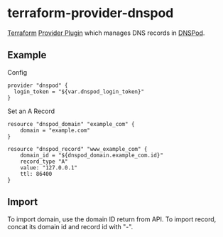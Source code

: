 # terraform-provider-dnspod

[Terraform](https://www.terraform.io/) [Provider Plugin](https://www.terraform.io/docs/plugins/provider.html) which manages DNS records in [DNSPod](https://www.dnspod.cn).

## Example

Config

```
provider "dnspod" {
  login_token = "${var.dnspod_login_token}"
}
```

Set an A Record

```
resource "dnspod_domain" "example_com" {
    domain = "example.com"
}

resource "dnspod_record" "www_example_com" {
    domain_id = "${dnspod_domain.example_com.id}"
    record_type "A"
    value: "127.0.0.1"
    ttl: 86400
}
```

## Import

To import domain, use the domain ID return from API. To import record, concat its domain id and record id with "-".

